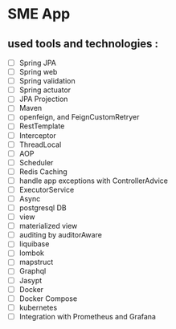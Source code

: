 # SME App

## used tools and technologies :

- [ ] Spring JPA
- [ ] Spring web
- [ ] Spring validation
- [ ] Spring actuator
- [ ] JPA Projection
- [ ] Maven
- [ ] openfeign, and FeignCustomRetryer
- [ ] RestTemplate
- [ ] Interceptor
- [ ] ThreadLocal
- [ ] AOP
- [ ] Scheduler
- [ ] Redis Caching
- [ ] handle app exceptions with ControllerAdvice
- [ ] ExecutorService
- [ ] Async
- [ ] postgresql DB
- [ ] view
- [ ] materialized view
- [ ] auditing by auditorAware
- [ ] liquibase
- [ ] lombok
- [ ] mapstruct
- [ ] Graphql
- [ ] Jasypt
- [ ] Docker
- [ ] Docker Compose
- [ ] kubernetes
- [ ] Integration with Prometheus and Grafana